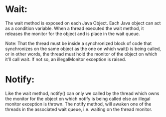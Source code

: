 Wait:
=====
The wait method is exposed on each Java Object. Each Java object can act as a condition variable. When a thread
executed the wait method, it releases the monitor for the object and is place in the wait queue.

Note: That the thread must be inside a synchronized block of code that synchronizes on the same object as the one
on which wait() is being called, or in other words, the thread must hold the monitor of the object on which it'll
call wait. If not so, an illegalMonitor exception is raised.

Notify:
=======
Like the wait method, notify() can only we called by the thread which owns the monitor for the object on which
notify is being called else an illegal monitor exception is thrown. The notify method, will awaken one of the threads
in the associated wait queue, i.e. waiting on the thread monitor.

